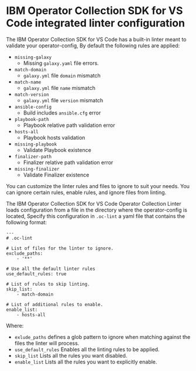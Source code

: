 # IBM Operator Collection SDK for VS Code integrated linter configuration

The IBM Operator Collection SDK for VS Code has a built-in linter meant to validate your operator-config,
By default the following rules are applied:

- `missing-galaxy`
  - Missing `galaxy.yaml` file errors.
- `match-domain`
  - `galaxy.yml` file `domain` mismatch
- `match-name`
  - `galaxy.yml` file `name` mismatch
- `match-version`
  - `galaxy.yml` file `version` mismatch
- `ansible-config`
  - Build includes `ansible.cfg` error
- `playbook-path`
  - Playbook relative path validation error
- `hosts-all`
  - Playbook hosts validation
- `missing-playbook`
  - Validate Playbook existence
- `finalizer-path`
  - Finalizer relative path validation error
- `missing-finalizer`
  - Validate Finalizer existence

You can customize the linter rules and files to ignore to suit your needs. You can ignore certain rules, enable rules, and ignore files from linting.

The IBM Operator Collection SDK for VS Code Operator Collection Linter loads configuration from a file in the directory where the operator-config is located,
Specify this configuration in `.oc-lint` a yaml file that contains the following format:

```
---
# .oc-lint

# List of files for the linter to ignore.
exclude_paths:
    - '**'

# Use all the default linter rules
use_default_rules: true

# List of rules to skip linting.
skip_list:
    - match-domain

# List of additional rules to enable.
enable_list:
    - hosts-all
```

Where:
- `exlude_paths` defines a glob pattern to ignore when matching against the files the linter will process.
- `use_default_rules` Enables all the linting rules to be applied.
- `skip_list` Lists all the rules you want disabled.
- `enable_list` Lists all the rules you want to explicitly enable.
